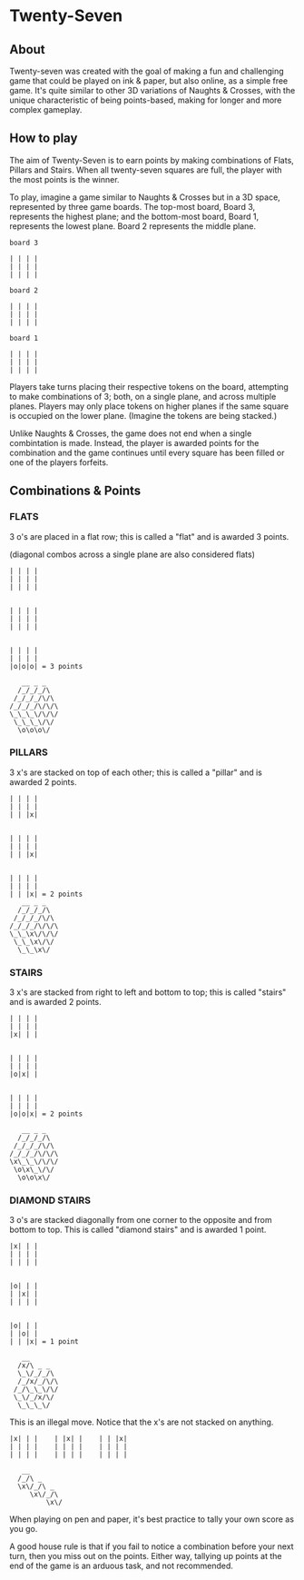 # Twenty-Seven

## About

Twenty-seven was created with the goal of making a fun and challenging game that could be played on ink & paper,
but also online, as a simple free game. It's quite similar to other 3D variations of Naughts & Crosses, with
the unique characteristic of being points-based, making for longer and more complex gameplay.

## How to play

The aim of Twenty-Seven is to earn points by making combinations of Flats, Pillars and Stairs. When all twenty-seven
squares are full, the player with the most points is the winner.

To play, imagine a game similar to Naughts & Crosses but in a 3D space, represented by three game boards.
The top-most board, Board 3, represents the highest plane; and the bottom-most board, Board 1, represents the lowest plane.
Board 2 represents the middle plane.

```
board 3

| | | |
| | | |
| | | |

board 2

| | | |
| | | |
| | | |

board 1

| | | |
| | | |
| | | |
```
Players take turns placing their respective tokens on the board, attempting to make combinations of 3; both, on a single plane, and across 
multiple planes. Players may only place tokens on higher planes if the same square is occupied on the lower plane.
(Imagine the tokens are being stacked.)

Unlike Naughts & Crosses, the game does not end when a single combintation is made. Instead, the player is awarded points for the combination
and the game continues until every square has been filled or one of the players forfeits.

## Combinations & Points

### FLATS

3 o's are placed in a flat row; this is called
a "flat" and is awarded 3 points.

(diagonal combos across a single plane are also considered flats)

```
| | | |
| | | |
| | | |


| | | |
| | | |
| | | |


| | | |
| | | |
|o|o|o| = 3 points

   __ _ _
  /_/_/_/\
 /_/_/_/\/\
/_/_/_/\/\/\
\_\_\_\/\/\/
 \_\_\_\/\/
  \o\o\o\/

```

### PILLARS

3 x's are stacked on top of each other; this is called 
a "pillar" and is awarded 2 points.

```
| | | |
| | | |
| | |x|


| | | |
| | | |
| | |x|


| | | |
| | | |
| | |x| = 2 points
   __ _ _
  /_/_/_/\
 /_/_/_/\/\
/_/_/_/\/\/\
\_\_\x\/\/\/
 \_\_\x\/\/
  \_\_\x\/

```

### STAIRS

3 x's are stacked from right to left and bottom to top; 
this is called "stairs" and is awarded 2 points. 


```
| | | |
| | | |
|x| | |


| | | |
| | | |
|o|x| |


| | | |
| | | |
|o|o|x| = 2 points       
     
   __ _ _
  /_/_/_/\
 /_/_/_/\/\
/_/_/_/\/\/\
\x\_\_\/\/\/
 \o\x\_\/\/
  \o\o\x\/

```

### DIAMOND STAIRS

3 o's are stacked diagonally from one corner to the opposite
and from bottom to top. This is called "diamond stairs"
and is awarded 1 point.


```
|x| | |
| | | |
| | | |


|o| | |
| |x| |
| | | |


|o| | |
| |o| |
| | |x| = 1 point

   __ 
  /x/\ _ _
  \_\/_/_/\
  /_/x/_/\/\
 /_/\_\_\/\/
 \_\/_/x/\/
  \_\_\_\/

```

This is an illegal move. Notice that the x's are not stacked on anything.

```
|x| | |    | |x| |    | | |x|
| | | |    | | | |    | | | |
| | | |    | | | |    | | | |

   __ 
  /_/\ _ 
  \x\/_/\ _
     \x\/_/\
         \x\/

```

When playing on pen and paper, it's best practice to tally your own score
as you go. 

A good house rule is that if you fail to notice a combination before your next turn, 
then you miss out on the points. Either way, tallying up points at the end of 
the game is an arduous task, and not recommended.

